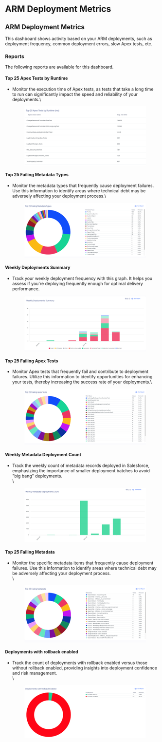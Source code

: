 # ARM Deployment Metrics

## ARM Deployment Metrics

This dashboard shows activity based on your ARM deployments, such as deployment frequency, common deployment errors, slow Apex tests, etc.

### Reports

The following reports are available for this dashboard.

#### Top 25 Apex Tests by Runtime

*   Monitor the execution time of Apex tests, as tests that take a long time to run can significantly impact the speed and reliability of your deployments.\


    <figure><img src="../../../../.gitbook/assets/image.png" alt=""><figcaption></figcaption></figure>

#### Top 25 Failing Metadata Types

*   Monitor the metadata types that frequently cause deployment failures. Use this information to identify areas where technical debt may be adversely affecting your deployment process.\


    <figure><img src="../../../../.gitbook/assets/image (1).png" alt=""><figcaption></figcaption></figure>

#### Weekly Deployments Summary

*   Track your weekly deployment frequency with this graph. It helps you assess if you're deploying frequently enough for optimal delivery performance. \
    &#x20;

    <figure><img src="../../../../.gitbook/assets/image (2).png" alt=""><figcaption></figcaption></figure>

#### Top 25 Failing Apex Tests

*   Monitor Apex tests that frequently fail and contribute to deployment failures. Utilize this information to identify opportunities for enhancing your tests, thereby increasing the success rate of your deployments.\


    <figure><img src="../../../../.gitbook/assets/image (3).png" alt=""><figcaption></figcaption></figure>

#### Weekly Metadata Deployment Count

*   Track the weekly count of metadata records deployed in Salesforce, emphasizing the importance of smaller deployment batches to avoid "big bang" deployments.\
    \


    <figure><img src="../../../../.gitbook/assets/image (4).png" alt=""><figcaption></figcaption></figure>

#### Top 25 Failing Metadata

*   Monitor the specific metadata items that frequently cause deployment failures. Use this information to identify areas where technical debt may be adversely affecting your deployment process.\
    \


    <figure><img src="../../../../.gitbook/assets/image (377).png" alt=""><figcaption></figcaption></figure>

#### Deployments with rollback enabled

*   Track the count of deployments with rollback enabled versus those without rollback enabled, providing insights into deployment confidence and risk management.\
    \


    <figure><img src="../../../../.gitbook/assets/image (379).png" alt=""><figcaption></figcaption></figure>
